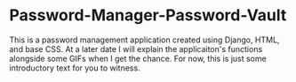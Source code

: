 # Password-Manager-Password-Vault

This is a password management application created using Django, HTML, and base CSS. At a later date I will explain the applicaiton's functions alongside some GIFs when I get the chance. For now, this is just some introductory text for you to witness.
